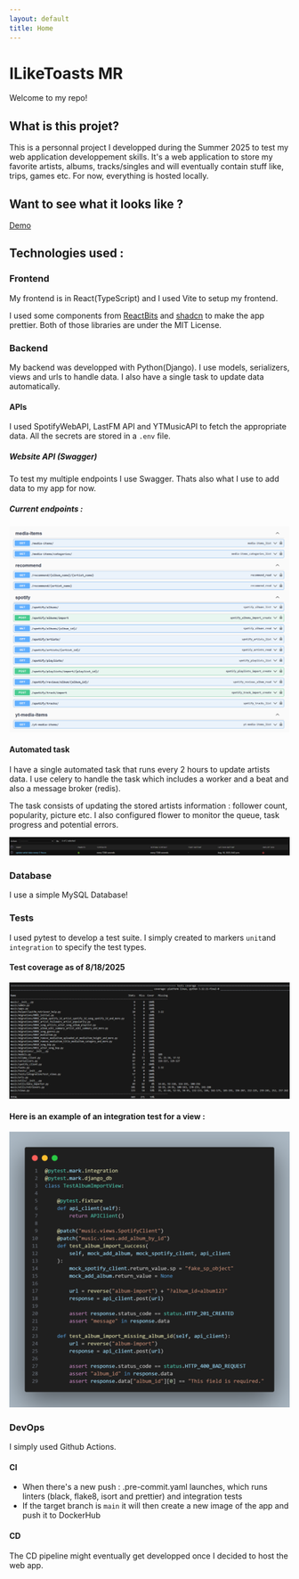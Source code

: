 ```yaml
---
layout: default
title: Home
---
```


# ILikeToasts MR

Welcome to my repo!

## What is this projet?

This is a personnal project I developped during the Summer 2025 to test my web application developpement skills.
It's a web application to store my favorite artists, albums, tracks/singles and will eventually contain stuff like, trips, games etc.
For now, everything is hosted locally.

## Want to see what it looks like ?

[Demo](demo.md)

## Technologies used :

### Frontend

My frontend is in React(TypeScript) and I used Vite to setup my frontend.

I used some components from [ReactBits](https://github.com/DavidHDev/react-bits) and [shadcn](https://github.com/shadcn-ui/ui) to make the app prettier. Both of those libraries are under the MIT License.

### Backend

My backend was developped with Python(Django). I use models, serializers, views and urls to handle data.
I also have a single task to update data automatically.

#### APIs

I used SpotifyWebAPI, LastFM API and YTMusicAPI to fetch the appropriate data.
All the secrets are stored in a `.env` file.

##### Website API (Swagger)

To test my multiple endpoints I use Swagger. Thats also what I use to add data to my app for now.

##### Current endpoints :

![alt text](endpoints.png)

#### Automated task

I have a single automated task that runs every 2 hours to update artists data.
I use celery to handle the task which includes a worker and a beat and also a message broker (redis).

The task consists of updating the stored artists information : follower count, popularity, picture etc.
I also configured flower to monitor the queue, task progress and potential errors.

![alt text](cron.png)

### Database

I use a simple MySQL Database!

### Tests

I used pytest to develop a test suite. I simply created to markers `unit`and `integration` to specify the test types.

#### Test coverage as of 8/18/2025

![alt text](test_coverage.png)

#### Here is an example of an integration test for a view :

![alt text](integration_test_example.png)

### DevOps

I simply used Github Actions.

#### CI

- When there's a new push : .pre-commit.yaml launches, which runs linters (black, flake8, isort and prettier) and integration tests
- If the target branch is `main` it will then create a new image of the app and push it to DockerHub

#### CD

The CD pipeline might eventually get developped once I decided to host the web app.
